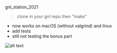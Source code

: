 gnl_station_2021

> clone in your gnl repo then "make"

- now works on macOS (without valgrind) and linux
- add tests
- still not testing the bonus part

![alt text](https://i.imgur.com/JLAlL16.png)


